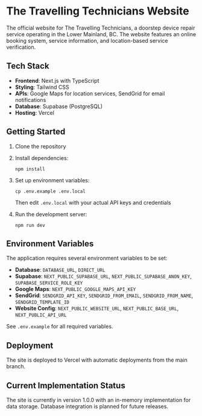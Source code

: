 # The Travelling Technicians Website

The official website for The Travelling Technicians, a doorstep device repair service operating in the Lower Mainland, BC. The website features an online booking system, service information, and location-based service verification.

## Tech Stack

- **Frontend**: Next.js with TypeScript
- **Styling**: Tailwind CSS
- **APIs**: Google Maps for location services, SendGrid for email notifications
- **Database**: Supabase (PostgreSQL)
- **Hosting**: Vercel

## Getting Started

1. Clone the repository
2. Install dependencies:
   ```
   npm install
   ```
3. Set up environment variables:
   ```
   cp .env.example .env.local
   ```
   Then edit `.env.local` with your actual API keys and credentials

4. Run the development server:
   ```
   npm run dev
   ```

## Environment Variables

The application requires several environment variables to be set:

- **Database**: `DATABASE_URL`, `DIRECT_URL`
- **Supabase**: `NEXT_PUBLIC_SUPABASE_URL`, `NEXT_PUBLIC_SUPABASE_ANON_KEY`, `SUPABASE_SERVICE_ROLE_KEY`
- **Google Maps**: `NEXT_PUBLIC_GOOGLE_MAPS_API_KEY`
- **SendGrid**: `SENDGRID_API_KEY`, `SENDGRID_FROM_EMAIL`, `SENDGRID_FROM_NAME`, `SENDGRID_TEMPLATE_ID`
- **Website Config**: `NEXT_PUBLIC_WEBSITE_URL`, `NEXT_PUBLIC_BASE_URL`, `NEXT_PUBLIC_API_URL`

See `.env.example` for all required variables.

## Deployment

The site is deployed to Vercel with automatic deployments from the main branch.

## Current Implementation Status

The site is currently in version 1.0.0 with an in-memory implementation for data storage. Database integration is planned for future releases.
